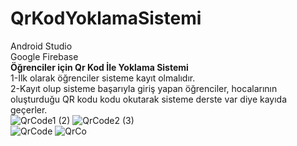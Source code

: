 # QrKodYoklamaSistemi
Android Studio<br>
Google Firebase<br>
<b>Öğrenciler için Qr Kod İle Yoklama Sistemi</b><br>
1-İlk olarak öğrenciler sisteme kayıt olmalıdır.<br>
2-Kayıt olup sisteme başarıyla giriş yapan öğrenciler, hocalarının oluşturduğu QR kodu kodu okutarak sisteme derste var diye kayıda geçerler.<br>
![QrCode1 (2)](https://user-images.githubusercontent.com/52732986/88813157-3d909400-d1c1-11ea-93f5-d5b0a2a20168.png)
![QrCode2 (3)](https://user-images.githubusercontent.com/52732986/88813648-dc1cf500-d1c1-11ea-829d-4c1ed87bb617.png)<br>
![QrCode](https://user-images.githubusercontent.com/52732986/88818201-1e950080-d1c7-11ea-823e-bbcf4b97de1f.PNG)
![QrCo](https://user-images.githubusercontent.com/52732986/88818208-1fc62d80-d1c7-11ea-8daa-6783fc8a2ffe.PNG)
